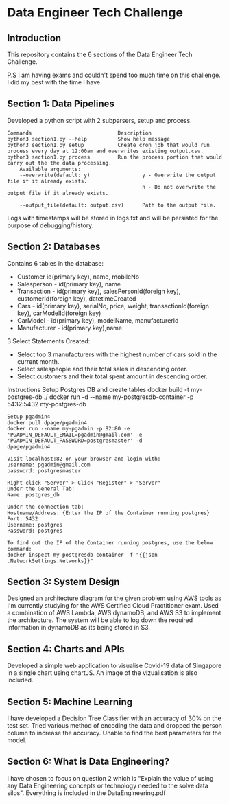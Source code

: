 # Data Engineer Tech Challenge

## Introduction

This repository contains the 6 sections of the Data Engineer Tech Challenge.

P.S I am having exams and couldn't spend too much time on this challenge. I did my best with the time I have.

## Section 1: Data Pipelines

Developed a python script with 2 subparsers, setup and process.

    Commands                            Description
    python3 section1.py --help          Show help message
    python3 section1.py setup           Create cron job that would run process every day at 12:00am and overwrites existing output.csv.
    python3 section1.py process         Run the process portion that would carry out the the data processing.
        Available arguments:
        --overwrite(default: y)                 y - Overwrite the output file if it already exists.
                                                n - Do not overwrite the output file if it already exists.

        --output_file(default: output.csv)      Path to the output file.

Logs with timestamps will be stored in logs.txt and will be persisted for the purpose of debugging/history.

## Section 2: Databases

Contains 6 tables in the database:

- Customer id(primary key), name, mobileNo
- Salesperson - id(primary key), name
- Transaction - id(primary key), salesPersonId(foreign key), customerId(foreign key), datetimeCreated
- Cars - id(primary key), serialNo, price, weight, transactionId(foreign key), carModelId(foreign key)
- CarModel - id(primary key), modelName, manufacturerId
- Manufacturer - id(primary key),name

3 Select Statements Created:

- Select top 3 manufacturers with the highest number of cars sold in the current month.
- Select salespeople and their total sales in descending order.
- Select customers and their total spent amount in descending order.

Instructions
    Setup Postgres DB and create tables
    docker build -t my-postgres-db ./
    docker run -d --name my-postgresdb-container -p 5432:5432 my-postgres-db

    Setup pgadmin4
    docker pull dpage/pgadmin4
    docker run --name my-pgadmin -p 82:80 -e 'PGADMIN_DEFAULT_EMAIL=pgadmin@gmail.com' -e 'PGADMIN_DEFAULT_PASSWORD=postgresmaster' -d
    dpage/pgadmin4

    Visit localhost:82 on your browser and login with:
    username: pgadmin@gmail.com
    password: postgresmaster

    Right click "Server" > Click "Register" > "Server"
    Under the General Tab:
    Name: postgres_db

    Under the connection tab:
    Hostname/Address: {Enter the IP of the Container running postgres}
    Port: 5432
    Username: postgres
    Password: postgres

    To find out the IP of the Container running postgres, use the below command:
    docker inspect my-postgresdb-container -f "{{json .NetworkSettings.Networks}}"

## Section 3: System Design

Designed an architecture diagram for the given problem using AWS tools as I'm currently studying for the AWS Certified Cloud Practitioner exam. Used a combination of AWS Lambda, AWS dynamoDB, and AWS S3 to implement the architecture. The system will be able to log down the required information in dynamoDB as its being stored in S3.

## Section 4: Charts and APIs

Developed a simple web application to visualise Covid-19 data of Singapore in a single chart using chartJS. An image of the vizualisation is also included.

## Section 5: Machine Learning

I have developed a Decision Tree Classifier with an accuracy of 30% on the test set. Tried various method of encoding the data and dropped the person column to increase the accuracy. Unable to find the best parameters for the model.

## Section 6: What is Data Engineering?

I have chosen to focus on question 2 which is "Explain the value of using any Data Engineering concepts or technology needed to the solve data silos". Everything is included in the DataEngineering.pdf
